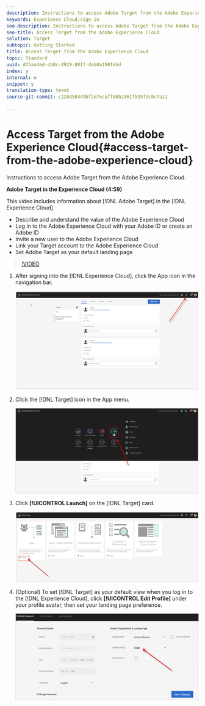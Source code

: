 ```yaml
---
description: Instructions to access Adobe Target from the Adobe Experience Cloud.
keywords: Experience Cloud;sign in
seo-description: Instructions to access Adobe Target from the Adobe Experience Cloud.
seo-title: Access Target from the Adobe Experience Cloud
solution: Target
subtopic: Getting Started
title: Access Target from the Adobe Experience Cloud
topic: Standard
uuid: df5aaded-cb8c-4929-801f-deb0a190febd
index: y
internal: n
snippet: y
translation-type: tm+mt
source-git-commit: c228d50443bf2e7ecaff00b2961f535f3c0c7a11

---
```



# Access Target from the Adobe Experience Cloud{#access-target-from-the-adobe-experience-cloud}

Instructions to access Adobe Target from the Adobe Experience Cloud.

**Adobe Target in the Experience Cloud (4:59)**

This video includes information about [!DNL Adobe Target] in the [!DNL Experience Cloud].

* Describe and understand the value of the Adobe Experience Cloud
* Log in to the Adobe Experience Cloud with your Adobe ID or create an Adobe ID
* Invite a new user to the Adobe Experience Cloud
* Link your Target account to the Adobe Experience Cloud
* Set Adobe Target as your default landing page

>[!VIDEO](https://www.youtube.com/watch?v=7lwYrYC7vdM)

1. After signing into the [!DNL Experience Cloud], click the App icon in the navigation bar.

   ![](assets/appmenu.png)

1. Click the [!DNL Target] icon in the App menu.

   ![](assets/appmenu-target.png)

1. Click **[!UICONTROL Launch]** on the [!DNL Target] card.

   ![](assets/target-launch.png)

1. (Optional) To set [!DNL Target] as your default view when you log in to the [!DNL Experience Cloud], click **[!UICONTROL Edit Profile]** under your profile avatar, then set your landing page preference.

   ![](assets/pagepref.png)

